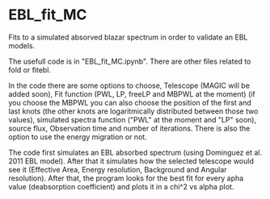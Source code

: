 # EBL_fit_MC
Fits to a simulated absorved blazar spectrum in order to validate an EBL models.

The usefull code is in "EBL_fit_MC.ipynb". There are other files related to fold or fitebl.

In the code there are some options to choose, Telescope (MAGIC will be added soon), Fit function (PWL, LP, freeLP and MBPWL at the moment) (if you choose the MBPWL you can also choose the position of the first and last knots (the other knots are logaritmically distributed between those two values), simulated spectra function ("PWL" at the moment and "LP" soon), source flux, Observation time and number of iterations. There is also the option to use the energy migration or not.

The code first simulates an EBL absorbed spectrum (using Dominguez et al. 2011 EBL model). After that it simulates how the selected telescope would see it (Effective Area, Energy resolution, Background and Angular resolution). After that, the program looks for the best fit for every apha value (deabsorption coefficient) and plots it in a chi^2 vs alpha plot. 
